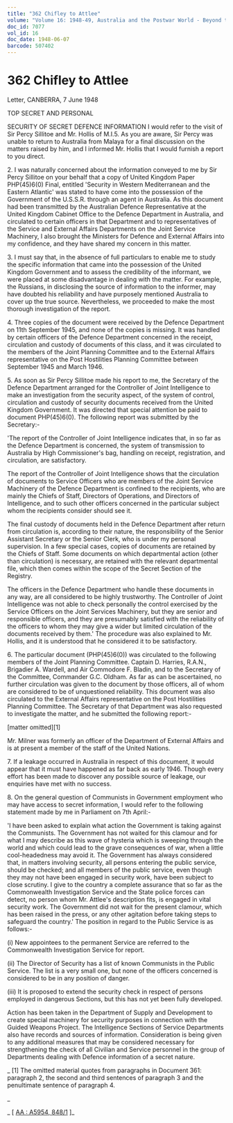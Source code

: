 ```yaml
---
title: "362 Chifley to Attlee"
volume: "Volume 16: 1948-49, Australia and the Postwar World - Beyond the Region"
doc_id: 7077
vol_id: 16
doc_date: 1948-06-07
barcode: 507402
---
```


# 362 Chifley to Attlee

Letter, CANBERRA, 7 June 1948

TOP SECRET AND PERSONAL

SECURITY OF SECRET DEFENCE INFORMATION I would refer to the visit of Sir Percy Sillitoe and Mr. Hollis of M.I.5. As you are aware, Sir Percy was unable to return to Australia from Malaya for a final discussion on the matters raised by him, and I informed Mr. Hollis that I would furnish a report to you direct.

2\. I was naturally concerned about the information conveyed to me by Sir Percy Sillitoe on your behalf that a copy of United Kingdom Paper PHP(45)6(0) Final, entitled 'Security in Western Mediterranean and the Eastern Atlantic' was stated to have come into the possession of the Government of the U.S.S.R. through an agent in Australia. As this document had been transmitted by the Australian Defence Representative at the United Kingdom Cabinet Office to the Defence Department in Australia, and circulated to certain officers in that Department and to representatives of the Service and External Affairs Departments on the Joint Service Machinery, I also brought the Ministers for Defence and External Affairs into my confidence, and they have shared my concern in this matter.

3\. I must say that, in the absence of full particulars to enable me to study the specific information that came into the possession of the United Kingdom Government and to assess the credibility of the informant, we were placed at some disadvantage in dealing with the matter. For example, the Russians, in disclosing the source of information to the informer, may have doubted his reliability and have purposely mentioned Australia to cover up the true source. Nevertheless, we proceeded to make the most thorough investigation of the report.

4\. Three copies of the document were received by the Defence Department on 11th September 1945, and none of the copies is missing. It was handled by certain officers of the Defence Department concerned in the receipt, circulation and custody of documents of this class, and it was circulated to the members of the Joint Planning Committee and to the External Affairs representative on the Post Hostilities Planning Committee between September 1945 and March 1946.

5\. As soon as Sir Percy Sillitoe made his report to me, the Secretary of the Defence Department arranged for the Controller of Joint Intelligence to make an investigation from the security aspect, of the system of control, circulation and custody of security documents received from the United Kingdom Government. It was directed that special attention be paid to document PHP(45)6(0). The following report was submitted by the Secretary:-

'The report of the Controller of Joint Intelligence indicates that, in so far as the Defence Department is concerned, the system of transmission to Australia by High Commissioner's bag, handling on receipt, registration, and circulation, are satisfactory.

The report of the Controller of Joint Intelligence shows that the circulation of documents to Service Officers who are members of the Joint Service Machinery of the Defence Department is confined to the recipients, who are mainly the Chiefs of Staff, Directors of Operations, and Directors of Intelligence, and to such other officers concerned in the particular subject whom the recipients consider should see it.

The final custody of documents held in the Defence Department after return from circulation is, according to their nature, the responsibility of the Senior Assistant Secretary or the Senior Clerk, who is under my personal supervision. In a few special cases, copies of documents are retained by the Chiefs of Staff. Some documents on which departmental action (other than circulation) is necessary, are retained with the relevant departmental file, which then comes within the scope of the Secret Section of the Registry.

The officers in the Defence Department who handle these documents in any way, are all considered to be highly trustworthy. The Controller of Joint Intelligence was not able to check personally the control exercised by the Service Officers on the Joint Services Machinery, but they are senior and responsible officers, and they are presumably satisfied with the reliability of the officers to whom they may give a wider but limited circulation of the documents received by them.' The procedure was also explained to Mr. Hollis, and it is understood that he considered it to be satisfactory.

6\. The particular document (PHP(45)6(0)) was circulated to the following members of the Joint Planning Committee. Captain D. Harries, R.A.N., Brigadier A. Wardell, and Air Commodore F. Bladin, and to the Secretary of the Committee, Commander G.C. Oldham. As far as can be ascertained, no further circulation was given to the document by those officers, all of whom are considered to be of unquestioned reliability. This document was also circulated to the External Affairs representative on the Post Hostilities Planning Committee. The Secretary of that Department was also requested to investigate the matter, and he submitted the following report:-

[matter omitted][1]

Mr. Milner was formerly an officer of the Department of External Affairs and is at present a member of the staff of the United Nations.

7\. If a leakage occurred in Australia in respect of this document, it would appear that it must have happened as far back as early 1946. Though every effort has been made to discover any possible source of leakage, our enquiries have met with no success.

8\. On the general question of Communists in Government employment who may have access to secret information, I would refer to the following statement made by me in Parliament on 7th April:-

'I have been asked to explain what action the Government is taking against the Communists. The Government has not waited for this clamour and for what I may describe as this wave of hysteria which is sweeping through the world and which could lead to the grave consequences of war, when a little cool-headedness may avoid it. The Government has always considered that, in matters involving security, all persons entering the public service, should be checked; and all members of the public service, even though they may not have been engaged in security work, have been subject to close scrutiny. I give to the country a complete assurance that so far as the Commonwealth Investigation Service and the State police forces can detect, no person whom Mr. Attlee's description fits, is engaged in vital security work. The Government did not wait for the present clamour, which has been raised in the press, or any other agitation before taking steps to safeguard the country.' The position in regard to the Public Service is as follows:-

(i) New appointees to the permanent Service are referred to the Commonwealth Investigation Service for report.

(ii) The Director of Security has a list of known Communists in the Public Service. The list is a very small one, but none of the officers concerned is considered to be in any position of danger.

(iii) It is proposed to extend the security check in respect of persons employed in dangerous Sections, but this has not yet been fully developed.

Action has been taken in the Department of Supply and Development to create special machinery for security purposes in connection with the Guided Weapons Project. The Intelligence Sections of Service Departments also have records and sources of information. Consideration is being given to any additional measures that may be considered necessary for strengthening the check of all Civilian and Service personnel in the group of Departments dealing with Defence information of a secret nature.

_ [1] The omitted material quotes from paragraphs in Document 361: paragraph 2, the second and third sentences of paragraph 3 and the penultimate sentence of paragraph 4.

_

_ [ [AA : A5954, 848/1](http://www.naa.gov.au/cgi-bin/Search?O=I&Number=507402) ]_
